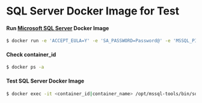 # SQL Server Docker Image for Test

#### Run [Microsoft SQL Server](https://hub.docker.com/_/microsoft-mssql-server) Docker Image 

```sh
$ docker run -e 'ACCEPT_EULA=Y' -e 'SA_PASSWORD=Password@' -e 'MSSQL_PID=Developer' -p 1433:1433 -d mcr.microsoft.com/mssql/server:2017-latest-ubuntu
```
#### Check container_id

```sh
$ docker ps -a 
```

#### Test SQL Server Docker Image

```sh
$ docker exec -it <container_id|container_name> /opt/mssql-tools/bin/sqlcmd -S localhost -U sa -P Password@ 
```
